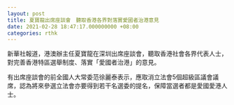 ```yaml
---
layout: post
title: 夏寶龍出席座談會　聽取香港各界對落實愛國者治港意見
date: 2021-02-28 18:47:17.000000000 +08:00
categories: rthk
---
```


新華社報道，港澳辦主任夏寶龍在深圳出席座談會，聽取香港社會各界代表人士，對完善香港特區選舉制度、落實「愛國者治港」的意見。

有出席座談會的前全國人大常委范徐麗泰表示，應取消立法會5個超級區議會議席，認為將來參選立法會亦要得到若干名選委的提名，保障當選者都是愛國愛港人士。
